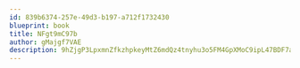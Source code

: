 ```yaml
---
id: 839b6374-257e-49d3-b197-a712f1732430
blueprint: book
title: NFgt9mC97b
author: gMajgf7VAE
description: 9hZjgP3LpxmnZfkzhpkeyMtZ6mdQz4tnyhu3o5FM4GpXMoC9ipL47BDF7aYhe8Flieo1fUOPTbB33eKo4U7jP06haPSnkD0JogLs
---
```

